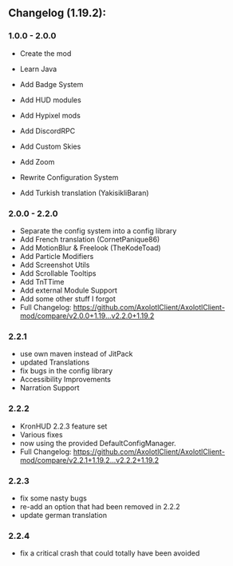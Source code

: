 ## Changelog (1.19.2):

### 1.0.0 - 2.0.0

- Create the mod
- Learn Java
- Add Badge System
- Add HUD modules
- Add Hypixel mods
- Add DiscordRPC
- Add Custom Skies
- Add Zoom
- Rewrite Configuration System

- Add Turkish translation (YakisikliBaran)

### 2.0.0 - 2.2.0

- Separate the config system into a config library
- Add French translation (CornetPanique86)
- Add MotionBlur & Freelook (TheKodeToad)
- Add Particle Modifiers
- Add Screenshot Utils
- Add Scrollable Tooltips
- Add TnTTime
- Add external Module Support
- Add some other stuff I forgot
- Full Changelog: https://github.com/AxolotlClient/AxolotlClient-mod/compare/v2.0.0+1.19...v2.2.0+1.19.2

### 2.2.1

- use own maven instead of JitPack
- updated Translations
- fix bugs in the config library
- Accessibility Improvements
- Narration Support

### 2.2.2

- KronHUD 2.2.3 feature set
- Various fixes
- now using the provided DefaultConfigManager.
- Full Changelog: https://github.com/AxolotlClient/AxolotlClient-mod/compare/v2.2.1+1.19.2...v2.2.2+1.19.2

### 2.2.3

- fix some nasty bugs
- re-add an option that had been removed in 2.2.2
- update german translation

### 2.2.4

- fix a critical crash that could totally have been avoided 

